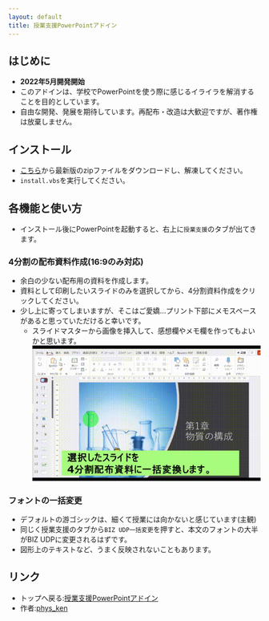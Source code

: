 ```yaml
---
layout: default
title: 授業支援PowerPointアドイン
---
```


## はじめに
* **2022年5月開発開始**
* このアドインは、学校でPowerPointを使う際に感じるイライラを解消することを目的としています。
* 自由な開発、発展を期待しています。再配布・改造は大歓迎ですが、著作権は放棄しません。

## インストール
* [こちら](https://github.com/phys-ken/pptxAddIn_ForSchool/releases)から最新版のzipファイルをダウンロードし、解凍してください。
* `install.vbs`を実行してください。

## 各機能と使い方
* インストール後にPowerPointを起動すると、右上に`授業支援`のタブが出てきます。

### 4分割の配布資料作成(16:9のみ対応)
* 余白の少ない配布用の資料を作成します。
* 資料として印刷したいスライドのみを選択してから、4分割資料作成をクリックしてください。
* 少し上に寄ってしまいますが、そこはご愛嬌...プリント下部にメモスペースがあると思っていただけると幸いです。
  * スライドマスターから画像を挿入して、感想欄やメモ欄を作ってもよいかと思います。 
![アドインの使い方](files/アドイン使い方.gif)


### フォントの一括変更
* デフォルトの游ゴシックは、細くて授業には向かないと感じています(主観)
* 同じく授業支援のタブから`BIZ UDP一括変更`を押すと、本文のフォントの大半がBIZ UDPに変更されるはずです。
* 図形上のテキストなど、うまく反映されないこともあります。

## リンク
* トップへ戻る:[授業支援PowerPointアドイン](https://phys-ken.github.io/pptxAddIn_ForSchool/)
* 作者:[phys_ken](https://phys-ken.github.io/phys-ken/)
